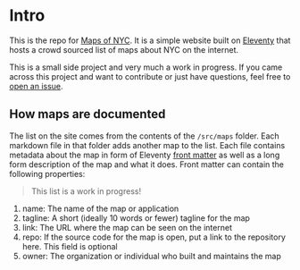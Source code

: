 # Intro
This is the repo for [Maps of NYC](http://mapsof.nyc/). It is a simple website built on [Eleventy](https://www.11ty.dev) that hosts a crowd sourced list of maps about NYC on the internet.

This is a small side project and very much a work in progress. If you came across this project and want to contribute or just have questions, feel free to [open an issue](https://github.com/TylerMatteo/maps-of-nyc/issues/new).

## How maps are documented
The list on the site comes from the contents of the `/src/maps` folder. Each markdown file in that folder adds another map to the list. Each file contains metadata about the map in form of Eleventy [front matter](https://www.11ty.dev/docs/data-frontmatter/) as well as a long form description of the map and what it does. Front matter can contain the following properties:

> This list is a work in progress!

1. name: The name of the map or application
2. tagline: A short (ideally 10 words or fewer) tagline for the map
3. link: The URL where the map can be seen on the internet
4. repo: If the source code for the map is open, put a link to the repository here. This field is optional
5. owner: The organization or individual who built and maintains the map
